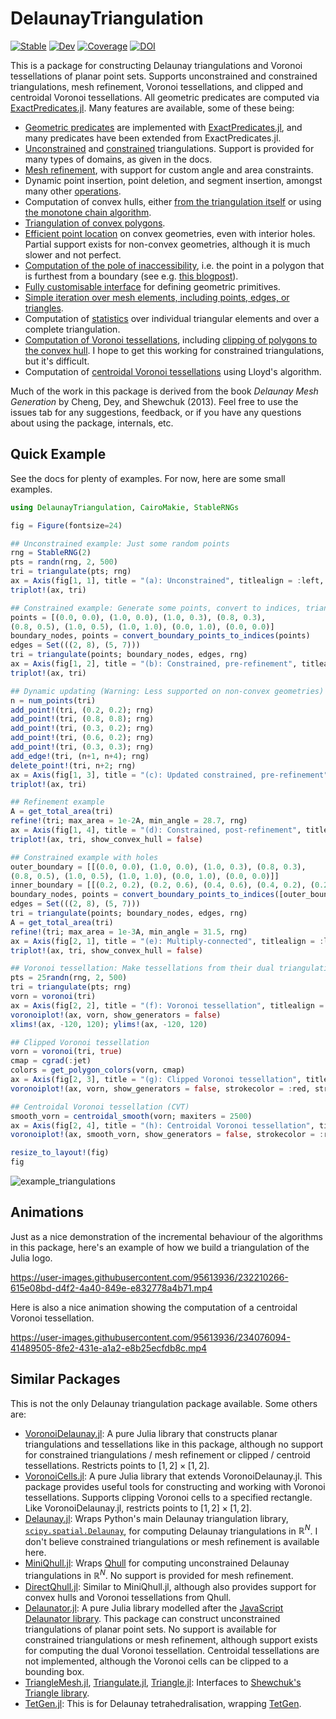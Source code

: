 # DelaunayTriangulation

[![Stable](https://img.shields.io/badge/docs-stable-blue.svg)](https://DanielVandH.github.io/DelaunayTriangulation.jl/stable/)
[![Dev](https://img.shields.io/badge/docs-dev-blue.svg)](https://DanielVandH.github.io/DelaunayTriangulation.jl/dev/)
[![Coverage](https://codecov.io/gh/DanielVandH/DelaunayTriangulation.jl/branch/main/graph/badge.svg)](https://codecov.io/gh/DanielVandH/DelaunayTriangulation.jl)
[![DOI](https://zenodo.org/badge/540660309.svg)](https://zenodo.org/badge/latestdoi/540660309)

This is a package for constructing Delaunay triangulations and Voronoi tessellations of planar point sets. Supports unconstrained and constrained triangulations, mesh refinement, Voronoi tessellations, and clipped and centroidal Voronoi tessellations. All geometric predicates are computed via [ExactPredicates.jl](https://github.com/lairez/ExactPredicates.jl). Many features are available, some of these being:

- [Geometric predicates](https://danielvandh.github.io/DelaunayTriangulation.jl/dev/predicates/) are implemented with [ExactPredicates.jl](https://github.com/lairez/ExactPredicates.jl), and many predicates have been extended from ExactPredicates.jl.
- [Unconstrained](https://danielvandh.github.io/DelaunayTriangulation.jl/dev/triangulations/unconstrained/) and [constrained](https://danielvandh.github.io/DelaunayTriangulation.jl/dev/triangulations/constrained/) triangulations. Support is provided for many types of domains, as given in the docs.
- [Mesh refinement](https://danielvandh.github.io/DelaunayTriangulation.jl/dev/triangulations/refinement/), with support for custom angle and area constraints.
- Dynamic point insertion, point deletion, and segment insertion, amongst many other [operations](https://danielvandh.github.io/DelaunayTriangulation.jl/dev/operations/).
- Computation of convex hulls, either [from the triangulation itself](https://danielvandh.github.io/DelaunayTriangulation.jl/dev/data_structures/convex_hull/) or using [the monotone chain algorithm](https://danielvandh.github.io/DelaunayTriangulation.jl/dev/other_features/convex_hull/). 
- [Triangulation of convex polygons](https://danielvandh.github.io/DelaunayTriangulation.jl/dev/tri_algs/convex/).
- [Efficient point location](https://danielvandh.github.io/DelaunayTriangulation.jl/dev/other_features/point_location/) on convex geometries, even with interior holes. Partial support exists for non-convex geometries, although it is much slower and not perfect.
- [Computation of the pole of inaccessibility](https://danielvandh.github.io/DelaunayTriangulation.jl/dev/other_features/pole_of_inaccessibility/), i.e. the point in a polygon that is furthest from a boundary (see e.g. [this blogpost](https://blog.mapbox.com/a-new-algorithm-for-finding-a-visual-center-of-a-polygon-7c77e6492fbc)).
- [Fully customisable interface](https://danielvandh.github.io/DelaunayTriangulation.jl/dev/interface/interface/) for defining geometric primitives.
- [Simple iteration over mesh elements, including points, edges, or triangles](https://danielvandh.github.io/DelaunayTriangulation.jl/dev/data_structures/triangulation/).
- Computation of [statistics](https://danielvandh.github.io/DelaunayTriangulation.jl/dev/data_structures/statistics/) over individual triangular elements and over a complete triangulation.
- [Computation of Voronoi tessellations](https://danielvandh.github.io/DelaunayTriangulation.jl/dev/tessellations/voronoi/), including [clipping of polygons to the convex hull](https://danielvandh.github.io/DelaunayTriangulation.jl/dev/tessellations/clipped/). I hope to get this working for constrained triangulations, but it's difficult.
- Computation of [centroidal Voronoi tessellations](https://danielvandh.github.io/DelaunayTriangulation.jl/dev/tessellations/lloyd/) using Lloyd's algorithm.

Much of the work in this package is derived from the book *Delaunay Mesh Generation* by Cheng, Dey, and Shewchuk (2013). Feel free to use the issues tab for any suggestions, feedback, or if you have any questions about using the package, internals, etc.

## Quick Example 

See the docs for plenty of examples. For now, here are some small examples.

```julia
using DelaunayTriangulation, CairoMakie, StableRNGs

fig = Figure(fontsize=24)

## Unconstrained example: Just some random points 
rng = StableRNG(2)
pts = randn(rng, 2, 500)
tri = triangulate(pts; rng)
ax = Axis(fig[1, 1], title = "(a): Unconstrained", titlealign = :left, width=400,height=400)
triplot!(ax, tri) 

## Constrained example: Generate some points, convert to indices, triangulate 
points = [(0.0, 0.0), (1.0, 0.0), (1.0, 0.3), (0.8, 0.3), 
(0.8, 0.5), (1.0, 0.5), (1.0, 1.0), (0.0, 1.0), (0.0, 0.0)]
boundary_nodes, points = convert_boundary_points_to_indices(points)
edges = Set(((2, 8), (5, 7)))
tri = triangulate(points; boundary_nodes, edges, rng)
ax = Axis(fig[1, 2], title = "(b): Constrained, pre-refinement", titlealign = :left, width=400,height=400)
triplot!(ax, tri)

## Dynamic updating (Warning: Less supported on non-convex geometries)
n = num_points(tri)
add_point!(tri, (0.2, 0.2); rng)
add_point!(tri, (0.8, 0.8); rng)
add_point!(tri, (0.3, 0.2); rng)
add_point!(tri, (0.6, 0.2); rng)
add_point!(tri, (0.3, 0.3); rng)
add_edge!(tri, (n+1, n+4); rng)
delete_point!(tri, n+2; rng)
ax = Axis(fig[1, 3], title = "(c): Updated constrained, pre-refinement", titlealign = :left, width=400,height=400)
triplot!(ax, tri)

## Refinement example
A = get_total_area(tri)
refine!(tri; max_area = 1e-2A, min_angle = 28.7, rng)
ax = Axis(fig[1, 4], title = "(d): Constrained, post-refinement", titlealign = :left, width=400,height=400)
triplot!(ax, tri, show_convex_hull = false)

## Constrained example with holes
outer_boundary = [[(0.0, 0.0), (1.0, 0.0), (1.0, 0.3), (0.8, 0.3), 
(0.8, 0.5), (1.0, 0.5), (1.0, 1.0), (0.0, 1.0), (0.0, 0.0)]]
inner_boundary = [[(0.2, 0.2), (0.2, 0.6), (0.4, 0.6), (0.4, 0.2), (0.2, 0.2)]]
boundary_nodes, points = convert_boundary_points_to_indices([outer_boundary, inner_boundary])
edges = Set(((2, 8), (5, 7)))
tri = triangulate(points; boundary_nodes, edges, rng)
A = get_total_area(tri)
refine!(tri; max_area = 1e-3A, min_angle = 31.5, rng)
ax = Axis(fig[2, 1], title = "(e): Multiply-connected", titlealign = :left, width=400,height=400)
triplot!(ax, tri, show_convex_hull = false)

## Voronoi tessellation: Make tessellations from their dual triangulation
pts = 25randn(rng, 2, 500)
tri = triangulate(pts; rng)
vorn = voronoi(tri)
ax = Axis(fig[2, 2], title = "(f): Voronoi tessellation", titlealign = :left, width=400,height=400)
voronoiplot!(ax, vorn, show_generators = false) 
xlims!(ax, -120, 120); ylims!(ax, -120, 120)

## Clipped Voronoi tessellation 
vorn = voronoi(tri, true)
cmap = cgrad(:jet)
colors = get_polygon_colors(vorn, cmap)
ax = Axis(fig[2, 3], title = "(g): Clipped Voronoi tessellation", titlealign = :left, width=400,height=400)
voronoiplot!(ax, vorn, show_generators = false, strokecolor = :red, strokewidth = 0.2, polygon_color = colors)

## Centroidal Voronoi tessellation (CVT)
smooth_vorn = centroidal_smooth(vorn; maxiters = 2500)
ax = Axis(fig[2, 4], title = "(h): Centroidal Voronoi tessellation", titlealign = :left, width=400,height=400)
voronoiplot!(ax, smooth_vorn, show_generators = false, strokecolor = :red, strokewidth = 0.2, polygon_color = colors)

resize_to_layout!(fig)
fig
```

![example_triangulations](https://user-images.githubusercontent.com/95613936/235439717-6e0258e4-c071-4578-b7bc-7f33b9ad401d.png)

## Animations

Just as a nice demonstration of the incremental behaviour of the algorithms in this package, here's an example of how we build a triangulation of the Julia logo.

https://user-images.githubusercontent.com/95613936/232210266-615e08bd-d4f2-4a40-849e-e832778a4b71.mp4

Here is also a nice animation showing the computation of a centroidal Voronoi tessellation.

https://user-images.githubusercontent.com/95613936/234076094-41489505-8fe2-431e-a1a2-e8b25ecfdb8c.mp4

## Similar Packages

This is not the only Delaunay triangulation package available. Some others are:

- [VoronoiDelaunay.jl](https://github.com/JuliaGeometry/VoronoiDelaunay.jl): A pure Julia library that constructs planar triangulations and tessellations like in this package, although no support for constrained triangulations / mesh refinement or clipped / centroid tessellations. Restricts points to $[1, 2] \times [1, 2]$.
- [VoronoiCells.jl](https://github.com/JuliaGeometry/VoronoiCells.jl): A pure Julia library that extends VoronoiDelaunay.jl. This package provides useful tools for constructing and working with Voronoi tessellations. Supports clipping Voronoi cells to a specified rectangle. Like VoronoiDelaunay.jl, restricts points to $[1, 2] \times [1, 2]$.
- [Delaunay.jl](https://github.com/eschnett/Delaunay.jl): Wraps Python's main Delaunay triangulation library, [`scipy.spatial.Delaunay`](https://docs.scipy.org/doc/scipy/reference/generated/scipy.spatial.Delaunay.html), for computing Delaunay triangulations in $\mathbb R^N$. I don't believe constrained triangulations or mesh refinement is available here.
- [MiniQhull.jl](https://github.com/gridap/MiniQhull.jl): Wraps [Qhull](http://www.qhull.org/) for computing unconstrained Delaunay triangulations in $\mathbb R^N$. No support is provided for mesh refinement.
- [DirectQhull.jl](https://github.com/JuhaHeiskala/DirectQhull.jl/): Similar to MiniQhull.jl, although also provides support for convex hulls and Voronoi tessellations from Qhull.
- [Delaunator.jl](https://github.com/JuliaGeometry/Delaunator.jl): A pure Julia library modelled after the [JavaScript Delaunator library](https://github.com/mapbox/delaunator). This package can construct unconstrained triangulations of planar point sets. No support is available for constrained triangulations or mesh refinement, although support exists for computing the dual Voronoi tessellation. Centroidal tessellations are not implemented, although the Voronoi cells can be clipped to a bounding box. 
- [TriangleMesh.jl](https://github.com/konsim83/TriangleMesh.jl), [Triangulate.jl](https://github.com/JuliaGeometry/Triangulate.jl), [Triangle.jl](https://github.com/cvdlab/Triangle.jl): Interfaces to [Shewchuk's Triangle library](https://www.cs.cmu.edu/~quake/triangle.html).
- [TetGen.jl](https://github.com/JuliaGeometry/TetGen.jl): This is for Delaunay tetrahedralisation, wrapping [TetGen](https://wias-berlin.de/software/index.jsp?id=TetGen).


